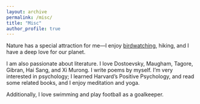 ```yaml
---
layout: archive
permalink: /misc/
title: "Misc"
author_profile: true
---
```


Nature has a special attraction for me—I enjoy [birdwatching](https://yixu-cs.github.io/misc/birdwatching/), hiking, and I have a deep love for our planet. 

I am also passionate about literature. I love Dostoevsky, Maugham, Tagore, Gibran, Hai Sang, and Xi Murong. I write poems by myself.
I’m very interested in psychology; I learned Harvard’s Positive Psychology, and read some related books, and I enjoy meditation and yoga.

Additionally, I love swimming and play football as a goalkeeper.